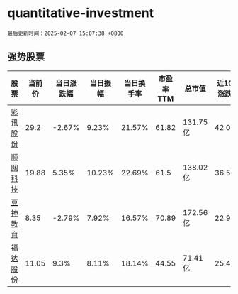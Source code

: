 # quantitative-investment

`最后更新时间：2025-02-07 15:07:38 +0800`

## 强势股票

|股票|当前价|当日涨跌幅|当日振幅|当日换手率|市盈率TTM|总市值|近10日涨跌幅|
|----|----|----|----|----|----|----|----|
|[彩讯股份](https://xueqiu.com/S/SZ300634)|29.2|-2.67%|9.23%|21.57%|61.82|131.75亿|42.09%|
|[顺网科技](https://xueqiu.com/S/SZ300113)|19.88|5.35%|10.23%|22.69%|61.5|138.02亿|36.54%|
|[豆神教育](https://xueqiu.com/S/SZ300010)|8.35|-2.79%|7.92%|16.57%|70.89|172.56亿|22.97%|
|[福达股份](https://xueqiu.com/S/SH603166)|11.05|9.3%|8.11%|18.14%|44.55|71.41亿|25.43%|
